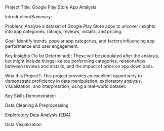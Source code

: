 Project Title: Google Play Store App Analysis

Introduction/Summary:

Problem: Analyze a dataset of Google Play Store apps to uncover insights into app categories, ratings, reviews, installs, and pricing.

Goal: Identify trends, popular app categories, and factors influencing app performance and user engagement.

Key Insights (To be Determined): These will be populated after the analysis, but might include things like top performing categories, relationships between reviews and installs, and the impact of price on app downloads.

Why this Project?: This project provides an excellent opportunity to demonstrate proficiency in data manipulation, exploratory analysis, visualization, and interpretation, using a real-world dataset.

Key Skills Demonstrated:

Data Cleaning & Preprocessing

Exploratory Data Analysis (EDA)

Data Visualization

